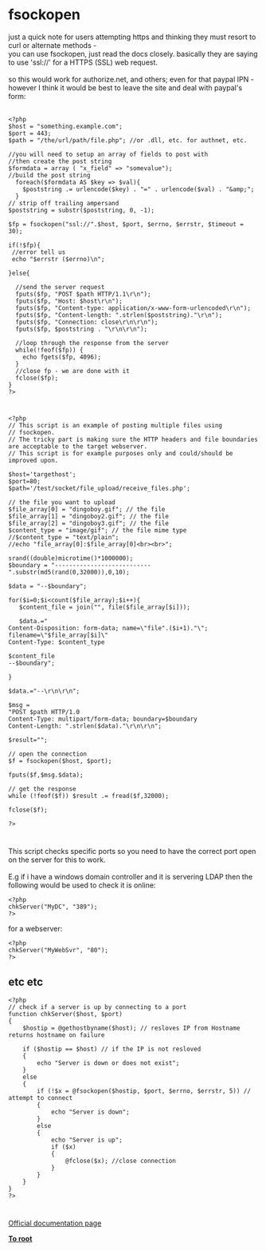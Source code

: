 # fsockopen



just a quick note for users attempting https and thinking they must resort to curl or alternate methods -<br>you can use fsockopen, just read the docs closely.  basically they are saying to use &apos;ssl://&apos; for a HTTPS (SSL) web request.<br><br>so this would work for authorize.net, and others; even for that paypal IPN - however I think it would be best to leave the site and deal with paypal&apos;s form:<br><br>

```
<?php
$host = "something.example.com";
$port = 443;
$path = "/the/url/path/file.php"; //or .dll, etc. for authnet, etc.

//you will need to setup an array of fields to post with
//then create the post string
$formdata = array ( "x_field" => "somevalue");
//build the post string
  foreach($formdata AS $key => $val){
    $poststring .= urlencode($key) . "=" . urlencode($val) . "&amp;";
  }
// strip off trailing ampersand
$poststring = substr($poststring, 0, -1);

$fp = fsockopen("ssl://".$host, $port, $errno, $errstr, $timeout = 30);

if(!$fp){
 //error tell us
 echo "$errstr ($errno)\n";
   
}else{

  //send the server request
  fputs($fp, "POST $path HTTP/1.1\r\n");
  fputs($fp, "Host: $host\r\n");
  fputs($fp, "Content-type: application/x-www-form-urlencoded\r\n");
  fputs($fp, "Content-length: ".strlen($poststring)."\r\n");
  fputs($fp, "Connection: close\r\n\r\n");
  fputs($fp, $poststring . "\r\n\r\n");

  //loop through the response from the server
  while(!feof($fp)) {
    echo fgets($fp, 4096);
  }
  //close fp - we are done with it
  fclose($fp);
}
?>
```
  

#



```
<?php
// This script is an example of posting multiple files using 
// fsockopen.
// The tricky part is making sure the HTTP headers and file boundaries are acceptable to the target webserver.
// This script is for example purposes only and could/should be improved upon.

$host='targethost';
$port=80;
$path='/test/socket/file_upload/receive_files.php';

// the file you want to upload 
$file_array[0] = "dingoboy.gif"; // the file 
$file_array[1] = "dingoboy2.gif"; // the file 
$file_array[2] = "dingoboy3.gif"; // the file 
$content_type = "image/gif"; // the file mime type
//$content_type = "text/plain";
//echo "file_array[0]:$file_array[0]<br><br>";

srand((double)microtime()*1000000);
$boundary = "---------------------------".substr(md5(rand(0,32000)),0,10);

$data = "--$boundary";

for($i=0;$i<count($file_array);$i++){
   $content_file = join("", file($file_array[$i]));

   $data.="
Content-Disposition: form-data; name=\"file".($i+1)."\"; filename=\"$file_array[$i]\"
Content-Type: $content_type 

$content_file
--$boundary";

}

$data.="--\r\n\r\n";

$msg =
"POST $path HTTP/1.0
Content-Type: multipart/form-data; boundary=$boundary
Content-Length: ".strlen($data)."\r\n\r\n";

$result="";

// open the connection
$f = fsockopen($host, $port);

fputs($f,$msg.$data);

// get the response
while (!feof($f)) $result .= fread($f,32000);

fclose($f);

?>
```
  

#

This script checks specific ports so you need to have the correct port open on the server for this to work.<br><br>E.g if i have a windows domain controller and it is servering LDAP then the following would be used to check it is online:<br>

```
<?php
chkServer("MyDC", "389");
?>
```


for a webserver:


```
<?php
chkServer("MyWebSvr", "80");
?>
```


etc etc
--------------------------------------------------------



```
<?php
// check if a server is up by connecting to a port
function chkServer($host, $port)
{   
    $hostip = @gethostbyname($host); // resloves IP from Hostname returns hostname on failure
    
    if ($hostip == $host) // if the IP is not resloved
    {
        echo "Server is down or does not exist";
    }
    else
    {
        if (!$x = @fsockopen($hostip, $port, $errno, $errstr, 5)) // attempt to connect
        {
            echo "Server is down";
        }
        else 
        {
            echo "Server is up";
            if ($x)
            {
                @fclose($x); //close connection
            }
        }  
    }
}
?>
```
  

#

[Official documentation page](https://www.php.net/manual/en/function.fsockopen.php)

**[To root](/README.md)**
